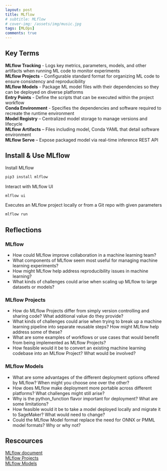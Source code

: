 ```yaml
---
layout: post
title: MLflow
# subtitle: MLflow
# cover-img: /assets/img/music.jpg
tags: [MLOps]
comments: true
---
```

<!-- this is the notes for Coursera MlOps of Duke University -->

## Key Terms

**MLflow Tracking** - Logs key metrics, parameters, models, and other artifacts when running ML code to monitor experiments  
**MLflow Projects** - Configurable standard format for organizing ML code to ensure consistency and reproducibility  
**MLflow Models** - Package ML model files with their dependencies so they can be deployed on diverse platforms  
**Entry Points** - Define the scripts that can be executed within the project workflow  
**Conda Environment** - Specifies the dependencies and software required to recreate the runtime environment  
**Model Registry** – Centralized model storage to manage versions and lifecycle  
**MLflow Artifacts** – Files including model, Conda YAML that detail software environment  
**MLflow Serve** – Expose packaged model via real-time inference REST API

## Install & Use MLflow

Install MLflow
```python
pip3 install mlflow
```

Interact with MLflow UI
```python
mlflow ui
```

Executes an MLflow project locally or from a Git repo with given parameters
```python
mlflow run
```

## Reflections

### MLflow

- How could MLflow improve collaboration in a machine learning team?
- What components of MLflow seem most useful for managing machine learning experiments?
- How might MLflow help address reproducibility issues in machine learning? 
- What kinds of challenges could arise when scaling up MLflow to large datasets or models?

### MLflow Projects

- How do MLflow Projects differ from simply version controlling and sharing code? What additional value do they provide?
- What kinds of challenges could arise when trying to break up a machine learning pipeline into separate reusable steps? How might MLflow help address some of these?
- What are some examples of workflows or use cases that would benefit from being implemented as MLflow Projects?
- How feasible would it be to convert an existing machine learning codebase into an MLflow Project? What would be involved?

### MLflow Models

- What are some advantages of the different deployment options offered by MLflow? When might you choose one over the other?
- How does MLflow make deployment more portable across different platforms? What challenges might still arise?
- Why is the python_function flavor important for deployment? What are some limitations?
- How feasible would it be to take a model deployed locally and migrate it to SageMaker? What would need to change?
- Could the MLflow Model format replace the need for ONNX or PMML model formats? Why or why not?

## Rescources

[MLflow document](https://mlflow.org/docs/latest/introduction/index.html)  
[MLflow Projects](https://mlflow.org/docs/latest/projects.html)  
[MLflow Models](https://mlflow.org/docs/latest/models.html)
